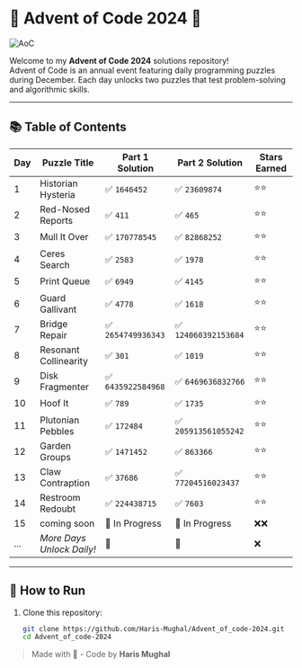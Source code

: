 # 🎄 Advent of Code 2024 🎄

<img src="https://wp.technologyreview.com/wp-content/uploads/2021/12/aoc-santa-hat.gif?w=400" alt="AoC" align="">

<br />

Welcome to my **Advent of Code 2024** solutions repository!  
Advent of Code is an annual event featuring daily programming puzzles during December. Each day unlocks two puzzles that test problem-solving and algorithmic skills.

---

## 📚 Table of Contents

| Day | Puzzle Title              | Part 1 Solution    | Part 2 Solution      | Stars Earned |
| --- | ------------------------- | ------------------ | -------------------- | ------------ |
| 1   | Historian Hysteria        | ✅ `1646452`       | ✅ `23609874`        | ⭐⭐         |
| 2   | Red-Nosed Reports         | ✅ `411`           | ✅ `465`             | ⭐⭐         |
| 3   | Mull It Over              | ✅ `170778545`     | ✅ `82868252`        | ⭐⭐         |
| 4   | Ceres Search              | ✅ `2583`          | ✅ `1978`            | ⭐⭐         |
| 5   | Print Queue               | ✅ `6949`          | ✅ `4145`            | ⭐⭐         |
| 6   | Guard Gallivant           | ✅ `4778`          | ✅ `1618`            | ⭐⭐         |
| 7   | Bridge Repair             | ✅ `2654749936343` | ✅ `124060392153684` | ⭐⭐         |
| 8   | Resonant Collinearity     | ✅ `301`           | ✅ `1019`            | ⭐⭐         |
| 9   | Disk Fragmenter           | ✅ `6435922584968` | ✅ `6469636832766`   | ⭐⭐         |
| 10  | Hoof It                   | ✅ `789`           | ✅ `1735`            | ⭐⭐         |
| 11  | Plutonian Pebbles         | ✅ `172484`        | ✅ `205913561055242` | ⭐⭐         |
| 12  | Garden Groups             | ✅ `1471452`       | ✅ `863366`          | ⭐⭐         |
| 13  | Claw Contraption          | ✅ `37686`         | ✅ `77204516023437`  | ⭐⭐         |
| 14  | Restroom Redoubt          | ✅ `224438715`     | ✅ `7603`            | ⭐⭐         |
| 15  | coming soon               | 🚧 In Progress     | 🚧 In Progress       | ❌❌         |
| ... | _More Days Unlock Daily!_ | 🚧                 | 🚧                   | ❌           |

---

## 🚀 How to Run

1. Clone this repository:
    ```bash
    git clone https://github.com/Haris-Mughal/Advent_of_code-2024.git
    cd Advent_of_code-2024
    ```

> Made with 🤍 - Code by **Haris Mughal**
